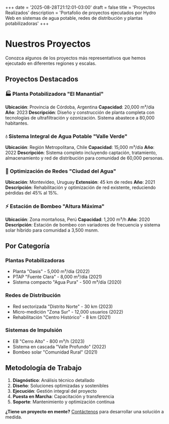 +++
date = '2025-08-28T21:12:01-03:00'
draft = false
title = 'Proyectos Realizados'
description = 'Portafolio de proyectos ejecutados por Hydro Web en sistemas de agua potable, redes de distribución y plantas potabilizadoras'
+++

# Nuestros Proyectos

Conozca algunos de los proyectos más representativos que hemos ejecutado en diferentes regiones y escalas.

## Proyectos Destacados

### 🏭 Planta Potabilizadora "El Manantial"
**Ubicación**: Provincia de Córdoba, Argentina
**Capacidad**: 20,000 m³/día
**Año**: 2023
**Descripción**: Diseño y construcción de planta completa con tecnologías de ultrafiltración y ozonización. Sistema abastece a 80,000 habitantes.

### 💧 Sistema Integral de Agua Potable "Valle Verde"
**Ubicación**: Región Metropolitana, Chile
**Capacidad**: 15,000 m³/día
**Año**: 2022
**Descripción**: Sistema completo incluyendo captación, tratamiento, almacenamiento y red de distribución para comunidad de 60,000 personas.

### 🔧 Optimización de Redes "Ciudad del Agua"
**Ubicación**: Montevideo, Uruguay
**Extensión**: 45 km de redes
**Año**: 2021
**Descripción**: Rehabilitación y optimización de red existente, reduciendo pérdidas del 45% al 15%.

### ⚡ Estación de Bombeo "Altura Máxima"
**Ubicación**: Zona montañosa, Perú
**Capacidad**: 1,200 m³/h
**Año**: 2020
**Descripción**: Estación de bombeo con variadores de frecuencia y sistema solar híbrido para comunidad a 3,500 msnm.

## Por Categoría

### Plantas Potabilizadoras
- Planta "Oasis" - 5,000 m³/día (2022)
- PTAP "Fuente Clara" - 8,000 m³/día (2021)
- Sistema compacto "Agua Pura" - 500 m³/día (2020)

### Redes de Distribución
- Red sectorizada "Distrito Norte" - 30 km (2023)
- Micro-medición "Zona Sur" - 12,000 usuarios (2022)
- Rehabilitación "Centro Histórico" - 8 km (2021)

### Sistemas de Impulsión
- EB "Cerro Alto" - 800 m³/h (2023)
- Sistema en cascada "Valle Profundo" (2022)
- Bombeo solar "Comunidad Rural" (2021)

## Metodología de Trabajo

1. **Diagnóstico**: Análisis técnico detallado
2. **Diseño**: Soluciones optimizadas y sostenibles
3. **Ejecución**: Gestión integral del proyecto
4. **Puesta en Marcha**: Capacitación y transferencia
5. **Soporte**: Mantenimiento y optimización continua

**¿Tiene un proyecto en mente?** [Contáctenos](/contacto) para desarrollar una solución a medida.
